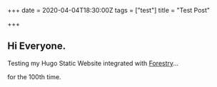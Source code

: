 +++
date = 2020-04-04T18:30:00Z
tags = ["test"]
title = "Test Post"

+++
## Hi Everyone.

Testing my Hugo Static Website integrated with [Forestry](https://forestry.io "F")...


for the 100th time.
